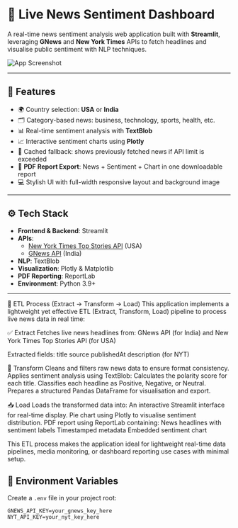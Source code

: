 
# 📰 Live News Sentiment Dashboard

A real-time news sentiment analysis web application built with **Streamlit**, leveraging **GNews** and **New York Times** APIs to fetch headlines and visualise public sentiment with NLP techniques.

![App Screenshot]("D:\live-news-dashboard\homepage.png")

---

## 🚀 Features

- 🌍 Country selection: **USA** or **India**
- 🗂️ Category-based news: business, technology, sports, health, etc.
- 📊 Real-time sentiment analysis with **TextBlob**
- 📈 Interactive sentiment charts using **Plotly**
- 🧠 Cached fallback: shows previously fetched news if API limit is exceeded
- 📄 **PDF Report Export**: News + Sentiment + Chart in one downloadable report
- 💻 Stylish UI with full-width responsive layout and background image

---

## ⚙️ Tech Stack

- **Frontend & Backend**: Streamlit
- **APIs**:  
  - [New York Times Top Stories API](https://developer.nytimes.com/docs/top-stories-product/1/overview) (USA)  
  - [GNews API](https://gnews.io/) (India)
- **NLP**: TextBlob
- **Visualization**: Plotly & Matplotlib
- **PDF Reporting**: ReportLab
- **Environment**: Python 3.9+

---
🔄 ETL Process (Extract → Transform → Load)
This application implements a lightweight yet effective ETL (Extract, Transform, Load) pipeline to process live news data in real time:

✅ Extract
Fetches live news headlines from: GNews API (for India) and New York Times Top Stories API (for USA)

Extracted fields:
title
source
publishedAt
description (for NYT)

🔁 Transform
Cleans and filters raw news data to ensure format consistency.
Applies sentiment analysis using TextBlob:
Calculates the polarity score for each title.
Classifies each headline as Positive, Negative, or Neutral.
Prepares a structured Pandas DataFrame for visualisation and export.

📥 Load
Loads the transformed data into:
An interactive Streamlit interface for real-time display.
Pie chart using Plotly to visualise sentiment distribution.
PDF report using ReportLab containing:
News headlines with sentiment labels
Timestamped metadata
Embedded sentiment chart

This ETL process makes the application ideal for lightweight real-time data pipelines, media monitoring, or dashboard reporting use cases with minimal setup.

## 🔐 Environment Variables

Create a `.env` file in your project root:

```env
GNEWS_API_KEY=your_gnews_key_here
NYT_API_KEY=your_nyt_key_here
